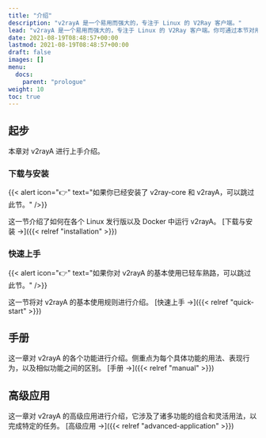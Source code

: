 ```yaml
---
title: "介绍"
description: "v2rayA 是一个易用而强大的，专注于 Linux 的 V2Ray 客户端。"
lead: "v2rayA 是一个易用而强大的，专注于 Linux 的 V2Ray 客户端。你可通过本节对用户文档的内容进行快速预览。"
date: 2021-08-19T08:48:57+00:00
lastmod: 2021-08-19T08:48:57+00:00
draft: false
images: []
menu:
  docs:
    parent: "prologue"
weight: 10
toc: true
---
```


## 起步

本章对 v2rayA 进行上手介绍。

### 下载与安装

{{< alert icon="👉" text="如果你已经安装了 v2ray-core 和 v2rayA，可以跳过此节。" />}}

这一节介绍了如何在各个 Linux 发行版以及 Docker 中运行 v2rayA。 [下载与安装 →]({{< relref "installation" >}})

### 快速上手

{{< alert icon="👉" text="如果你对 v2rayA 的基本使用已轻车熟路，可以跳过此节。" />}}

这一节将对 v2rayA 的基本使用规则进行介绍。 [快速上手 →]({{< relref "quick-start" >}})

## 手册

这一章对 v2rayA 的各个功能进行介绍。侧重点为每个具体功能的用法、表现行为，以及相似功能之间的区别。 [手册 →]({{< relref "manual" >}})

## 高级应用

这一章对 v2rayA 的高级应用进行介绍，它涉及了诸多功能的组合和灵活用法，以完成特定的任务。 [高级应用 →]({{< relref "advanced-application" >}})
